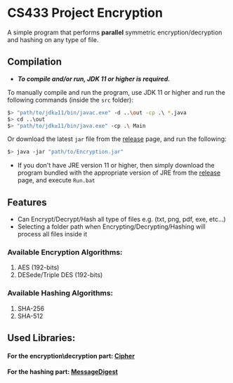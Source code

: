 # CS433 Project Encryption
A simple program that performs **parallel** symmetric encryption/decryption and hashing on any type of file.

## Compilation
* _**To compile and/or run, JDK 11 or higher is required.**_

To manually compile and run the program, use JDK 11 or higher and run the following commands (inside the `src` folder):
```bash
$> "path/to/jdk≥11/bin/javac.exe" -d ..\out -cp .\ *.java
$> cd ..\out
$> "path/to/jdk≥11/bin/java.exe" -cp .\ Main
```
Or download the latest `jar` file from the [release](https://github.com/200-0K/CS433-Project-Encryption/releases/latest) page, and run the following:
```bash
$> java -jar "path/to/Encryption.jar"
```
* If you don't have JRE version 11 or higher, then simply download the program bundled with the appropriate version of JRE from the [release](https://github.com/200-0K/CS433-Project-Encryption/releases/latest) page, and execute `Run.bat`

## Features
- Can Encrypt/Decrypt/Hash all type of files e.g. (txt, png, pdf, exe, etc...)
- Selecting a folder path when Encrypting/Decrypting/Hashing will process all files inside it

### Available Encryption Algorithms:
1. AES (192-bits)
2. DESede/Triple DES (192-bits)

### Available Hashing Algorithms:
1. SHA-256
2. SHA-512

## Used Libraries:
#### For the encryption\decryption part: [Cipher](https://docs.oracle.com/javase/8/docs/api/javax/crypto/package-frame.html)
#### For the hashing part: [MessageDigest](https://docs.oracle.com/javase/8/docs/api/java/security/MessageDigest.html) 
